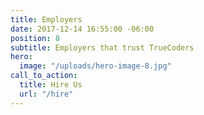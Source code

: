 ```yaml
---
title: Employers
date: 2017-12-14 16:55:00 -06:00
position: 8
subtitle: Employers that trust TrueCoders
hero:
  image: "/uploads/hero-image-8.jpg"
call_to_action:
  title: Hire Us
  url: "/hire"
---
```


